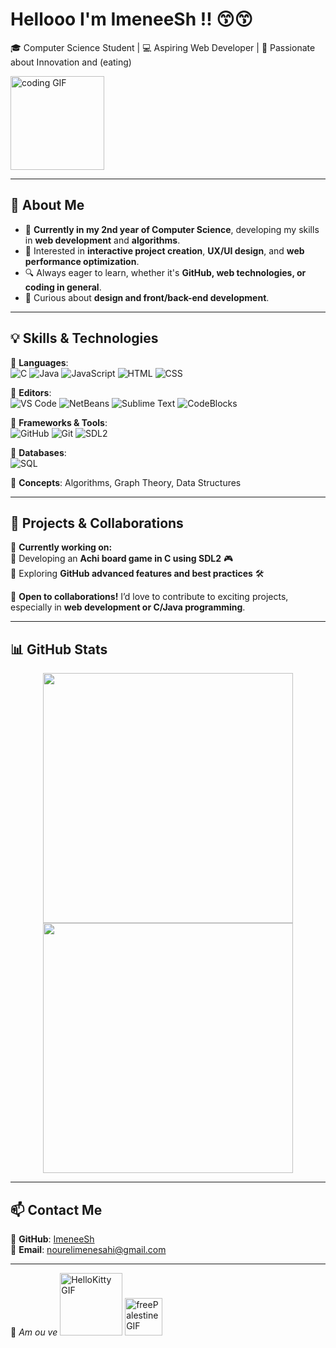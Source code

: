 # Hellooo I'm ImeneeSh !! 😙😙

🎓 Computer Science Student | 💻 Aspiring Web Developer | 🚀 Passionate about Innovation and (eating)

 <img src="https://github.com/user-attachments/assets/31e28893-f175-4413-93ee-f500747c5ff3" width="150" alt="coding GIF">

---

## 🌱 About Me  

- 🎯 **Currently in my 2nd year of Computer Science**, developing my skills in **web development** and **algorithms**.  
- 📌 Interested in **interactive project creation**, **UX/UI design**, and **web performance optimization**.  
- 🔍 Always eager to learn, whether it's **GitHub, web technologies, or coding in general**.  
- 🎨 Curious about **design and front/back-end development**.  

---

## 💡 Skills & Technologies  

🔹 **Languages**:  
![C](https://img.shields.io/badge/-C-00599C?style=flat-square&logo=c&logoColor=white)  ![Java](https://img.shields.io/badge/-Java-007396?style=flat-square&logo=java&logoColor=white)  ![JavaScript](https://img.shields.io/badge/-JavaScript-F7DF1E?style=flat-square&logo=javascript&logoColor=black)  ![HTML](https://img.shields.io/badge/-HTML5-E34F26?style=flat-square&logo=html5&logoColor=white)  ![CSS](https://img.shields.io/badge/-CSS3-1572B6?style=flat-square&logo=css3)  

🔹 **Editors**:  
![VS Code](https://img.shields.io/badge/-VS%20Code-007ACC?style=flat-square&logo=visual-studio-code)  ![NetBeans](https://img.shields.io/badge/-NetBeans-1B6AC6?style=flat-square&logo=apache-netbeans-ide)  ![Sublime Text](https://img.shields.io/badge/-Sublime%20Text-FF9800?style=flat-square&logo=sublime-text) ![CodeBlocks](https://img.shields.io/badge/-Code::Blocks-00A1F1?style=flat-square&logo=windows-terminal&logoColor=white)
  

🔹 **Frameworks & Tools**:  
![GitHub](https://img.shields.io/badge/-GitHub-181717?style=flat-square&logo=github)  ![Git](https://img.shields.io/badge/-Git-F05032?style=flat-square&logo=git&logoColor=white)  ![SDL2](https://img.shields.io/badge/-SDL2-4E7CBF?style=flat-square&logo=opengl)  

🔹 **Databases**:  
![SQL](https://img.shields.io/badge/-SQL-4479A1?style=flat-square&logo=mysql&logoColor=white)  

🔹 **Concepts**: Algorithms, Graph Theory, Data Structures  

---

## 🚀 Projects & Collaborations  

🌟 **Currently working on:**  
 🔹 Developing an **Achi board game in C using SDL2** 🎮  
 🔹 Exploring **GitHub advanced features and best practices** 🛠️  

📌 **Open to collaborations!** I’d love to contribute to exciting projects, especially in **web development or C/Java programming**.  

---

## 📊 GitHub Stats  

<div align="center">
  <img src="https://github-readme-stats.vercel.app/api?username=ImeneeSh&show_icons=true&theme=tokyonight" width="400">
  <img src="https://github-readme-streak-stats.herokuapp.com/?user=ImeneeSh&theme=tokyonight" width="400">
</div>

---

## 📫 Contact Me  

🔗 **GitHub**: [ImeneeSh](https://github.com/ImeneeSh)  
📧 **Email**: nourelimenesahi@gmail.com  

---

🌷 *Am ou ve*
  <img src="https://github.com/user-attachments/assets/767d4f04-be23-4b11-8d6a-b5c8bdd095a0" width="100" alt="HelloKitty GIF"> <img src="https://github.com/user-attachments/assets/5990cb3e-90de-4846-a530-1b36bc6685df" width="60" alt="freePalestine GIF">
  
